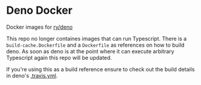# Deno Docker

Docker images for [ry/deno](https://github.com/ry/deno)

This repo no longer containes images that can run Typescript. There is a `build-cache.Dockerfile` and a `Dockerfile` as references on how to build deno. As soon as deno is at the point where it can execute arbitrary Typescript again this repo will be updated.

If you're using this as a build reference ensure to check out the build details in deno's [.travis.yml](https://github.com/ry/deno/blob/master/.travis.yml).
